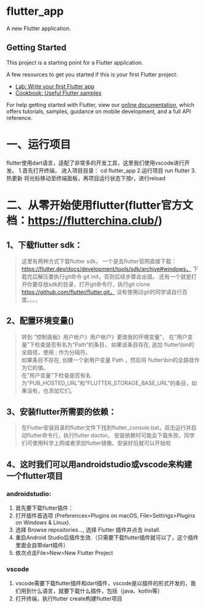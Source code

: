 # flutter_app

A new Flutter application.

## Getting Started

This project is a starting point for a Flutter application.

A few resources to get you started if this is your first Flutter project:

- [Lab: Write your first Flutter app](https://flutter.io/docs/get-started/codelab)
- [Cookbook: Useful Flutter samples](https://flutter.io/docs/cookbook)

For help getting started with Flutter, view our 
[online documentation](https://flutter.io/docs), which offers tutorials, 
samples, guidance on mobile development, and a full API reference.

# 一、运行项目
flutter使用dart语言，适配了非常多的开发工具，这里我们使用vscode进行开发。
1.首先打开终端， 进入项目目录：
cd flutter_app
2.运行项目
run flutter
3.热更新
将光标移动至终端面板，再项目运行状态下按r，进行reload
# 二、从零开始使用flutter(flutter官方文档：https://flutterchina.club/)
## 1、下载flutter sdk：
> 这里有两种方式下载flutter sdk，
> 一个是去flutter官网直接下载：https://flutter.dev/docs/development/tools/sdk/archive#windows，
> 下载完后解压要执行git命令 git init，否则后续步骤会出错。
> 还有一个就是打开你要存放sdk的目录，打开git命令行，执行git clone https://github.com/flutter/flutter.git，
> 没有使用过git的同学请自行百度。。。，
## 2、配置环境变量()
> 转到 “控制面板》用户帐户》用户帐户》更改我的环境变量”，
> 在“用户变量”下检查是否有名为“Path”的条目，
    如果该条目存在, 追加 flutter\bin的全路径，使用 ; 作为分隔符。  
    如果条目不存在, 创建一个新用户变量 Path ，然后将 flutter\bin的全路径作为它的值。  
> 在“用户变量”下检查是否有名为”PUB_HOSTED_URL”和”FLUTTER_STORAGE_BASE_URL”的条目，如果没有，也添加它们。
## 3、安装flutter所需要的依赖：
> 在Flutter安装目录的flutter文件下找到flutter_console.bat，双击运行并启动flutter命令行，执行flutter doctor。
> 安装依赖时可能会下载失败，同学们可使用科学上网或者添加flutter镜像。安装好后就可以开始啦
## 4、这时我们可以用androidstudio或vscode来构建一个flutter项目
### androidstudio:
1. 首先要下载flutter插件：
2. 打开插件首选项 (Preferences>Plugins on macOS, File>Settings>Plugins on Windows & Linux).
3. 选择 Browse repositories…, 选择 Flutter 插件并点击 install.
4. 重启Android Studio后插件生效.（只需要下载flutter插件就可以了，这个插件里面会自带dart插件）
5. 依次点击File>New>New Flutter Project
### vscode
1. vscode需要下载flutter插件和dart插件，vscode是以插件的形式开发的，我们用到什么语言，就要下载什么插件，包括（java、kotlin等）
2. 打开终端，执行flutter create构建flutter项目








